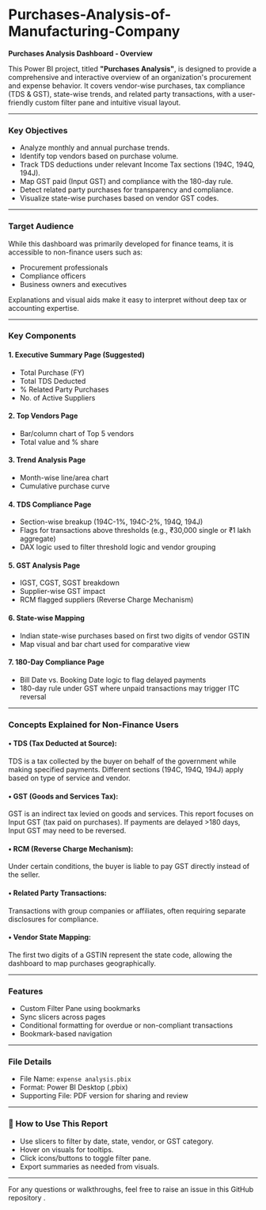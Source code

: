 # Purchases-Analysis-of-Manufacturing-Company

**Purchases Analysis Dashboard - Overview**

This Power BI project, titled **"Purchases Analysis"**, is designed to provide a comprehensive and interactive overview of an organization's procurement and expense behavior. It covers vendor-wise purchases, tax compliance (TDS & GST), state-wise trends, and related party transactions, with a user-friendly custom filter pane and intuitive visual layout.

---

###  Key Objectives
- Analyze monthly and annual purchase trends.
- Identify top vendors based on purchase volume.
- Track TDS deductions under relevant Income Tax sections (194C, 194Q, 194J).
- Map GST paid (Input GST) and compliance with the 180-day rule.
- Detect related party purchases for transparency and compliance.
- Visualize state-wise purchases based on vendor GST codes.

---

###  Target Audience
While this dashboard was primarily developed for finance teams, it is accessible to non-finance users such as:
- Procurement professionals
- Compliance officers
- Business owners and executives

Explanations and visual aids make it easy to interpret without deep tax or accounting expertise.

---

###  Key Components

#### 1. **Executive Summary Page (Suggested)**
- Total Purchase (FY)
- Total TDS Deducted
- % Related Party Purchases
- No. of Active Suppliers

#### 2. **Top Vendors Page**
- Bar/column chart of Top 5 vendors
- Total value and % share

#### 3. **Trend Analysis Page**
- Month-wise line/area chart
- Cumulative purchase curve

#### 4. **TDS Compliance Page**
- Section-wise breakup (194C-1%, 194C-2%, 194Q, 194J)
- Flags for transactions above thresholds (e.g., ₹30,000 single or ₹1 lakh aggregate)
- DAX logic used to filter threshold logic and vendor grouping

#### 5. **GST Analysis Page**
- IGST, CGST, SGST breakdown
- Supplier-wise GST impact
- RCM flagged suppliers (Reverse Charge Mechanism)

#### 6. **State-wise Mapping**
- Indian state-wise purchases based on first two digits of vendor GSTIN
- Map visual and bar chart used for comparative view

#### 7. **180-Day Compliance Page**
- Bill Date vs. Booking Date logic to flag delayed payments
- 180-day rule under GST where unpaid transactions may trigger ITC reversal

---

###  Concepts Explained for Non-Finance Users

#### • **TDS (Tax Deducted at Source):**
TDS is a tax collected by the buyer on behalf of the government while making specified payments. Different sections (194C, 194Q, 194J) apply based on type of service and vendor.

#### • **GST (Goods and Services Tax):**
GST is an indirect tax levied on goods and services. This report focuses on Input GST (tax paid on purchases). If payments are delayed >180 days, Input GST may need to be reversed.

#### • **RCM (Reverse Charge Mechanism):**
Under certain conditions, the buyer is liable to pay GST directly instead of the seller.

#### • **Related Party Transactions:**
Transactions with group companies or affiliates, often requiring separate disclosures for compliance.

#### • **Vendor State Mapping:**
The first two digits of a GSTIN represent the state code, allowing the dashboard to map purchases geographically.

---

###  Features
- Custom Filter Pane using bookmarks
- Sync slicers across pages
- Conditional formatting for overdue or non-compliant transactions
- Bookmark-based navigation

---

###  File Details
- File Name: `expense analysis.pbix`
- Format: Power BI Desktop (.pbix)
- Supporting File: PDF version for sharing and review

---

### 🔗 How to Use This Report
- Use slicers to filter by date, state, vendor, or GST category.
- Hover on visuals for tooltips.
- Click icons/buttons to toggle filter pane.
- Export summaries as needed from visuals.

---

For any questions or walkthroughs, feel free to raise an issue in this GitHub repository .


